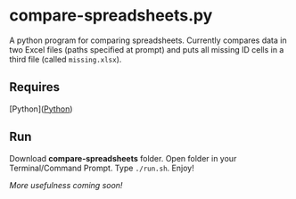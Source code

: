 # compare-spreadsheets.py

A python program for comparing spreadsheets. Currently compares data in two Excel
files (paths specified at prompt) and puts all missing ID cells in a third file
(called ```missing.xlsx```).



## Requires

[Python](<a href="https://www.python.org/downloads/" title="Download Python" target="_blank">Python</a>)


## Run

Download **compare-spreadsheets** folder. Open folder in your Terminal/Command Prompt.
Type ```./run.sh```. Enjoy!


_More usefulness coming soon!_
